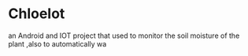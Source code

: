 # ChloeIot
an Android and IOT project that used to monitor the soil moisture of the plant ,also to automatically wa

